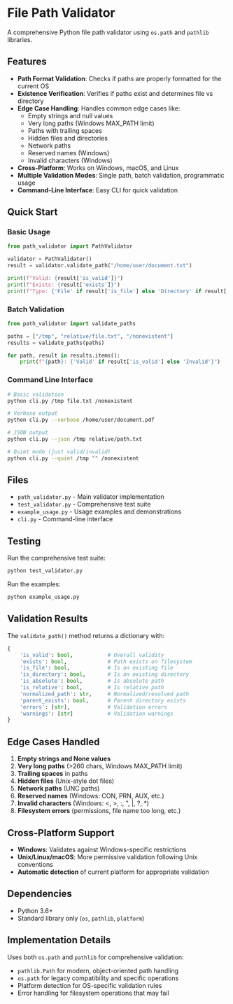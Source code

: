 # File Path Validator

A comprehensive Python file path validator using `os.path` and `pathlib` libraries.

## Features

- **Path Format Validation**: Checks if paths are properly formatted for the current OS
- **Existence Verification**: Verifies if paths exist and determines file vs directory
- **Edge Case Handling**: Handles common edge cases like:
  - Empty strings and null values
  - Very long paths (Windows MAX_PATH limit)
  - Paths with trailing spaces
  - Hidden files and directories
  - Network paths
  - Reserved names (Windows)
  - Invalid characters (Windows)
- **Cross-Platform**: Works on Windows, macOS, and Linux
- **Multiple Validation Modes**: Single path, batch validation, programmatic usage
- **Command-Line Interface**: Easy CLI for quick validation

## Quick Start

### Basic Usage

```python
from path_validator import PathValidator

validator = PathValidator()
result = validator.validate_path("/home/user/document.txt")

print(f"Valid: {result['is_valid']}")
print(f"Exists: {result['exists']}")
print(f"Type: {'File' if result['is_file'] else 'Directory' if result['is_directory'] else 'N/A'}")
```

### Batch Validation

```python
from path_validator import validate_paths

paths = ["/tmp", "relative/file.txt", "/nonexistent"]
results = validate_paths(paths)

for path, result in results.items():
    print(f"{path}: {'Valid' if result['is_valid'] else 'Invalid'}")
```

### Command Line Interface

```bash
# Basic validation
python cli.py /tmp file.txt /nonexistent

# Verbose output
python cli.py --verbose /home/user/document.pdf

# JSON output
python cli.py --json /tmp relative/path.txt

# Quiet mode (just valid/invalid)
python cli.py --quiet /tmp "" /nonexistent
```

## Files

- `path_validator.py` - Main validator implementation
- `test_validator.py` - Comprehensive test suite
- `example_usage.py` - Usage examples and demonstrations
- `cli.py` - Command-line interface

## Testing

Run the comprehensive test suite:

```bash
python test_validator.py
```

Run the examples:

```bash
python example_usage.py
```

## Validation Results

The `validate_path()` method returns a dictionary with:

```python
{
    'is_valid': bool,           # Overall validity
    'exists': bool,             # Path exists on filesystem
    'is_file': bool,            # Is an existing file
    'is_directory': bool,       # Is an existing directory
    'is_absolute': bool,        # Is absolute path
    'is_relative': bool,        # Is relative path
    'normalized_path': str,     # Normalized/resolved path
    'parent_exists': bool,      # Parent directory exists
    'errors': [str],            # Validation errors
    'warnings': [str]           # Validation warnings
}
```

## Edge Cases Handled

1. **Empty strings and None values**
2. **Very long paths** (>260 chars, Windows MAX_PATH limit)
3. **Trailing spaces** in paths
4. **Hidden files** (Unix-style dot files)
5. **Network paths** (UNC paths)
6. **Reserved names** (Windows: CON, PRN, AUX, etc.)
7. **Invalid characters** (Windows: <, >, :, ", |, ?, *)
8. **Filesystem errors** (permissions, file name too long, etc.)

## Cross-Platform Support

- **Windows**: Validates against Windows-specific restrictions
- **Unix/Linux/macOS**: More permissive validation following Unix conventions
- **Automatic detection** of current platform for appropriate validation

## Dependencies

- Python 3.6+
- Standard library only (`os`, `pathlib`, `platform`)

## Implementation Details

Uses both `os.path` and `pathlib` for comprehensive validation:
- `pathlib.Path` for modern, object-oriented path handling
- `os.path` for legacy compatibility and specific operations
- Platform detection for OS-specific validation rules
- Error handling for filesystem operations that may fail